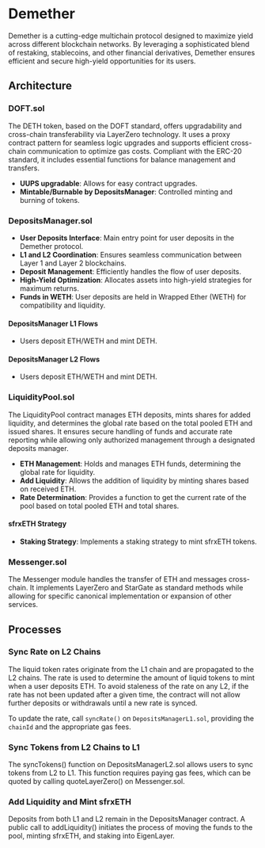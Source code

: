 # Demether

Demether is a cutting-edge multichain protocol designed to maximize yield across different blockchain networks. By leveraging a sophisticated blend of restaking, stablecoins, and other financial derivatives, Demether ensures efficient and secure high-yield opportunities for its users.

## Architecture

### DOFT.sol

The DETH token, based on the DOFT standard, offers upgradability and cross-chain transferability via LayerZero technology. It uses a proxy contract pattern for seamless logic upgrades and supports efficient cross-chain communication to optimize gas costs. Compliant with the ERC-20 standard, it includes essential functions for balance management and transfers.

- **UUPS upgradable**: Allows for easy contract upgrades.
- **Mintable/Burnable by DepositsManager**: Controlled minting and burning of tokens.

### DepositsManager.sol

- **User Deposits Interface**: Main entry point for user deposits in the Demether protocol.
- **L1 and L2 Coordination**: Ensures seamless communication between Layer 1 and Layer 2 blockchains.
- **Deposit Management**: Efficiently handles the flow of user deposits.
- **High-Yield Optimization**: Allocates assets into high-yield strategies for maximum returns.
- **Funds in WETH**: User deposits are held in Wrapped Ether (WETH) for compatibility and liquidity.

#### DepositsManager L1 Flows

- Users deposit ETH/WETH and mint DETH.

#### DepositsManager L2 Flows

- Users deposit ETH/WETH and mint DETH.

### LiquidityPool.sol

The LiquidityPool contract manages ETH deposits, mints shares for added liquidity, and determines the global rate based on the total pooled ETH and issued shares. It ensures secure handling of funds and accurate rate reporting while allowing only authorized management through a designated deposits manager.

- **ETH Management**: Holds and manages ETH funds, determining the global rate for liquidity.
- **Add Liquidity**: Allows the addition of liquidity by minting shares based on received ETH.
- **Rate Determination**: Provides a function to get the current rate of the pool based on total pooled ETH and total shares.

#### sfrxETH Strategy

- **Staking Strategy**: Implements a staking strategy to mint sfrxETH tokens.

### Messenger.sol

The Messenger module handles the transfer of ETH and messages cross-chain. It implements LayerZero and StarGate as standard methods while allowing for specific canonical implementation or expansion of other services.

## Processes

### Sync Rate on L2 Chains

The liquid token rates originate from the L1 chain and are propagated to the L2 chains. The rate is used to determine the amount of liquid tokens to mint when a user deposits ETH. To avoid staleness of the rate on any L2, if the rate has not been updated after a given time, the contract will not allow further deposits or withdrawals until a new rate is synced.

To update the rate, call `syncRate()` on `DepositsManagerL1.sol`, providing the `chainId` and the appropriate gas fees.

### Sync Tokens from L2 Chains to L1

The syncTokens() function on DepositsManagerL2.sol allows users to sync tokens from L2 to L1. This function requires paying gas fees, which can be quoted by calling quoteLayerZero() on Messenger.sol.

### Add Liquidity and Mint sfrxETH

Deposits from both L1 and L2 remain in the DepositsManager contract. A public call to addLiquidity() initiates the process of moving the funds to the pool, minting sfrxETH, and staking into EigenLayer.